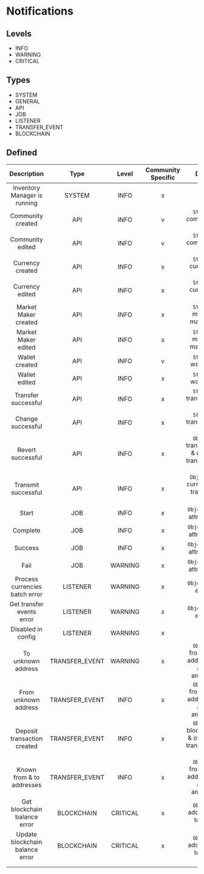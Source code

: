 # Notifications

## Levels
* INFO
* WARNING
* CRITICAL

## Types
* SYSTEM
* GENERAL
* API
* JOB
* LISTENER
* TRANSFER_EVENT
* BLOCKCHAIN

## Defined

|           Description           	|      Type      	|   Level  	| Community Specific 	|                      Data                      	|
|:-------------------------------:	|:--------------:	|:--------:	|:------------------:	|:----------------------------------------------:	|
|   Inventory Manager is running  	|     SYSTEM     	|   INFO   	|          x         	|                        x                       	|
|        Community created        	|       API      	|   INFO   	|          v         	|              `String` community id             	|
|         Community edited        	|       API      	|   INFO   	|          v         	|              `String` community id             	|
|         Currency created        	|       API      	|   INFO   	|          x         	|              `String` currency id              	|
|         Currency edited         	|       API      	|   INFO   	|          x         	|              `String` currency id              	|
|       Market Maker created      	|       API      	|   INFO   	|          x         	|            `String` market maker id            	|
|       Market Maker edited       	|       API      	|   INFO   	|          x         	|            `String` market maker id            	|
|          Wallet created         	|       API      	|   INFO   	|          v         	|               `String` wallet id               	|
|          Wallet edited          	|       API      	|   INFO   	|          x         	|               `String` wallet id               	|
|       Transfer successful       	|       API      	|   INFO   	|          x         	|             `String` transaction id            	|
|        Change successful        	|       API      	|   INFO   	|          x         	|             `String` transaction id            	|
|        Revert successful        	|       API      	|   INFO   	|          x         	|  `Object` transaction & revert transaction ids 	|
|       Transmit successful       	|       API      	|   INFO   	|          x         	|       `Object[]` currency & transmit ids       	|
|              Start              	|       JOB      	|   INFO   	|          x         	|             `Object` job attributes            	|
|             Complete            	|       JOB      	|   INFO   	|          x         	|             `Object` job attributes            	|
|             Success             	|       JOB      	|   INFO   	|          x         	|             `Object` job attributes            	|
|               Fail              	|       JOB      	|  WARNING 	|          x         	|             `Object` job attributes            	|
|  Process currencies batch error 	|    LISTENER    	|  WARNING 	|          x         	|               `Object` the error               	|
|    Get transfer events error    	|    LISTENER    	|  WARNING 	|          x         	|               `Object` the error               	|
|        Disabled in config       	|    LISTENER    	|  WARNING 	|          x         	|                        x                       	|
|        To unknown address       	| TRANSFER_EVENT 	|  WARNING 	|          x         	|     `Object` from & to addresses and amount    	|
|       From unknown address      	| TRANSFER_EVENT 	|   INFO   	|          x         	|     `Object` from & to addresses and amount    	|
|   Deposit transaction created   	| TRANSFER_EVENT 	|   INFO   	|          x         	| `Object` blockchain & offchain transaction ids 	|
|    Known from & to addresses    	| TRANSFER_EVENT 	|   INFO   	|          x         	|     `Object` from & to addresses and amount    	|
|   Get blockchain balance error  	|   BLOCKCHAIN   	| CRITICAL 	|          x         	|            `Object` address & token            	|
| Update blockchain balance error 	|   BLOCKCHAIN   	| CRITICAL 	|          x         	|            `Object` address & token            	|
|                                 	|                	|          	|                    	|                                                	|
|                                 	|                	|          	|                    	|                                                	|